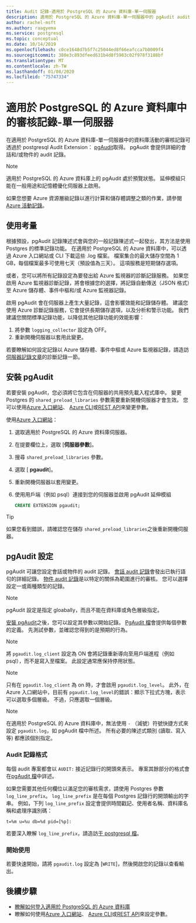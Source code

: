 ```yaml
---
title: Audit 記錄-適用於 PostgreSQL 的 Azure 資料庫-單一伺服器
description: 適用於 PostgreSQL 的 Azure 資料庫-單一伺服器中的 pgAudit audit 記錄概念。
author: rachel-msft
ms.author: raagyema
ms.service: postgresql
ms.topic: conceptual
ms.date: 10/14/2019
ms.openlocfilehash: c0ce1648d7b5f7c25044ed8f66eafcca7b0009f4
ms.sourcegitcommit: 380e3c893dfeed631b4d8f5983c02f978f3188bf
ms.translationtype: MT
ms.contentlocale: zh-TW
ms.lasthandoff: 01/08/2020
ms.locfileid: "75747334"
---
```

# <a name="audit-logging-in-azure-database-for-postgresql---single-server"></a>適用於 PostgreSQL 的 Azure 資料庫中的審核記錄-單一伺服器

在適用於 PostgreSQL 的 Azure 資料庫-單一伺服器中的資料庫活動的審核記錄可透過於 postgresql Audit Extension： [pgAudit](https://www.pgaudit.org/)取得。 pgAudit 會提供詳細的會話和/或物件的 audit 記錄。

> [!NOTE]
> 適用於 PostgreSQL 的 Azure 資料庫上的 pgAudit 處於預覽狀態。
> 延伸模組只能在一般用途和記憶體優化伺服器上啟用。

如果您想要 Azure 資源層級記錄以進行計算和儲存體調整之類的作業，請參閱[Azure 活動記錄](../azure-monitor/platform/platform-logs-overview.md)。

## <a name="usage-considerations"></a>使用考量
根據預設，pgAudit 記錄陳述式會與您的一般記錄陳述式一起發出，其方法是使用 Postgres 的標準記錄功能。 在適用於 PostgreSQL 的 Azure 資料庫中，可以透過 Azure 入口網站或 CLI 下載這些 .log 檔案。 檔案集合的最大儲存空間為 1 GB，每個檔案最多可使用七天（預設值為三天）。 這項服務是短期儲存選項。

或者，您可以將所有記錄設定為要發出給 Azure 監視器的診斷記錄服務。 如果您啟用 Azure 監視器診斷記錄，將會根據您的選擇，將記錄自動傳送（JSON 格式）至 Azure 儲存體、事件中樞和/或 Azure 監視器記錄。

啟用 pgAudit 會在伺服器上產生大量記錄，這會影響效能和記錄儲存體。 建議您使用 Azure 診斷記錄服務，它會提供長期儲存選項，以及分析和警示功能。 我們建議您關閉標準記錄功能，以降低其他記錄功能的效能影響：

   1. 將參數 `logging_collector` 設定為 OFF。 
   2. 重新開機伺服器以套用此變更。

若要瞭解如何設定記錄以 Azure 儲存體、事件中樞或 Azure 監視器記錄，請造訪[伺服器記錄文章](concepts-server-logs.md)的診斷記錄一節。

## <a name="installing-pgaudit"></a>安裝 pgAudit

若要安裝 pgAudit，您必須將它包含在伺服器的共用預先載入程式庫中。 變更 Postgres 的 `shared_preload_libraries` 參數需要重新開機伺服器才會生效。 您可以使用[Azure 入口網站](howto-configure-server-parameters-using-portal.md)、 [Azure CLI](howto-configure-server-parameters-using-cli.md)或[REST API](/rest/api/postgresql/configurations/createorupdate)來變更參數。

使用[Azure 入口網站](https://portal.azure.com)：

   1. 選取適用於 PostgreSQL 的 Azure 資料庫伺服器。
   2. 在提要欄位上，選取 [**伺服器參數**]。
   3. 搜尋 `shared_preload_libraries` 參數。
   4. 選取 [ **pgaudit**]。
   5. 重新開機伺服器以套用變更。

   6. 使用用戶端（例如 psql）連接到您的伺服器並啟用 pgAudit 延伸模組
      ```SQL
      CREATE EXTENSION pgaudit;
      ```

> [!TIP]
> 如果您看到錯誤，請確認您在儲存 `shared_preload_libraries`之後重新開機伺服器。

## <a name="pgaudit-settings"></a>pgAudit 設定

pgAudit 可讓您設定會話或物件的 audit 記錄。 [會話 audit 記錄](https://github.com/pgaudit/pgaudit/blob/master/README.md#session-audit-logging)會發出已執行語句的詳細記錄。 [物件 audit 記錄](https://github.com/pgaudit/pgaudit/blob/master/README.md#object-audit-logging)是以特定的關係為範圍進行的審核。 您可以選擇設定一或兩種類型的記錄。 

> [!NOTE]
> pgAudit 設定是指定 gloabally，而且不能在資料庫或角色層級指定。

[安裝 pgAudit](#installing-pgaudit)之後，您可以設定其參數以開始記錄。 [PgAudit 檔](https://github.com/pgaudit/pgaudit/blob/master/README.md#settings)會提供每個參數的定義。 先測試參數，並確認您得到的是預期的行為。

> [!NOTE]
> 將 `pgaudit.log_client` 設定為 ON 會將記錄重新導向至用戶端進程（例如 psql），而不是寫入至檔案。 此設定通常應保持停用狀態。

> [!NOTE]
> 只有在 `pgaudit.log_client` 為 on 時，才會啟用 `pgaudit.log_level`。 此外，在 Azure 入口網站中，目前有 `pgaudit.log_level`的錯誤：顯示下拉式方塊，表示可以選取多個層級。 不過，只應選取一個層級。 

> [!NOTE]
> 在適用於 PostgreSQL 的 Azure 資料庫中，無法使用 `-` （減號）符號快捷方式來設定 `pgaudit.log`，如 pgAudit 檔中所述。 所有必要的陳述式類別 (讀取、寫入等) 都應該個別指定。

### <a name="audit-log-format"></a>Audit 記錄格式
每個 audit 專案都會以 `AUDIT:` 接近記錄行的開頭來表示。 專案其餘部分的格式會在[pgAudit 檔](https://github.com/pgaudit/pgaudit/blob/master/README.md#format)中詳述。

如果您需要其他任何欄位以滿足您的審核需求，請使用 Postgres 參數 `log_line_prefix`。 `log_line_prefix` 是在每個 Postgres 記錄行的開頭輸出的字串。 例如，下列 `log_line_prefix` 設定會提供時間戳記、使用者名稱、資料庫名稱和處理序識別碼：

```
t=%m u=%u db=%d pid=[%p]:
```

若要深入瞭解 `log_line_prefix`，請造訪[于 postgresql 檔](https://www.postgresql.org/docs/current/runtime-config-logging.html#GUC-LOG-LINE-PREFIX)。

### <a name="getting-started"></a>開始使用
若要快速開始，請將 `pgaudit.log` 設定為 [`WRITE`]，然後開啟您的記錄以查看輸出。 


## <a name="next-steps"></a>後續步驟
- [瞭解如何登入適用於 PostgreSQL 的 Azure 資料庫](concepts-server-logs.md)
- 瞭解如何使用[Azure 入口網站](howto-configure-server-parameters-using-portal.md)、 [Azure CLI](howto-configure-server-parameters-using-cli.md)或[REST API](/rest/api/postgresql/configurations/createorupdate)來設定參數。

